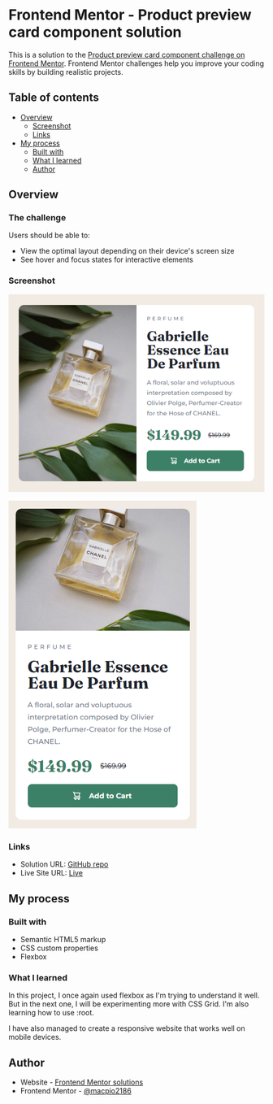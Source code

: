 # Frontend Mentor - Product preview card component solution

This is a solution to the [Product preview card component challenge on Frontend Mentor](https://www.frontendmentor.io/challenges/product-preview-card-component-GO7UmttRfa). Frontend Mentor challenges help you improve your coding skills by building realistic projects. 

## Table of contents

- [Overview](#overview)
  - [Screenshot](#screenshot)
  - [Links](#links)
- [My process](#my-process)
  - [Built with](#built-with)
  - [What I learned](#what-i-learned) 
  - [Author](#author)

## Overview

### The challenge

Users should be able to:

- View the optimal layout depending on their device's screen size
- See hover and focus states for interactive elements

### Screenshot

![solution desktop preview](https://github.com/macpio2186/FrontendMentor-challenges/blob/main/product-preview-card-component-main/screenshot/desktop.webp)

![solution mobilr preview](https://github.com/macpio2186/FrontendMentor-challenges/blob/main/product-preview-card-component-main/screenshot/mobile.webp)

### Links

- Solution URL: [GitHub repo](https://github.com/macpio2186/FrontendMentor-challenges/tree/main/product-preview-card-component-main)
- Live Site URL: [Live](https://macpio2186.github.io/FrontendMentor-challenges/product-preview-card-component-main/index.html)

## My process

### Built with

- Semantic HTML5 markup
- CSS custom properties
- Flexbox

### What I learned

In this project, I once again used flexbox as I'm trying to understand it well. But in the next one, I will be experimenting more with CSS Grid. I'm also learning how to use :root.

I have also managed to create a responsive website that works well on mobile devices.


## Author

- Website - [Frontend Mentor solutions](https://macpio2186.github.io/FrontendMentor-challenges/index.html)
- Frontend Mentor - [@macpio2186](https://www.frontendmentor.io/profile/macpio2186)

